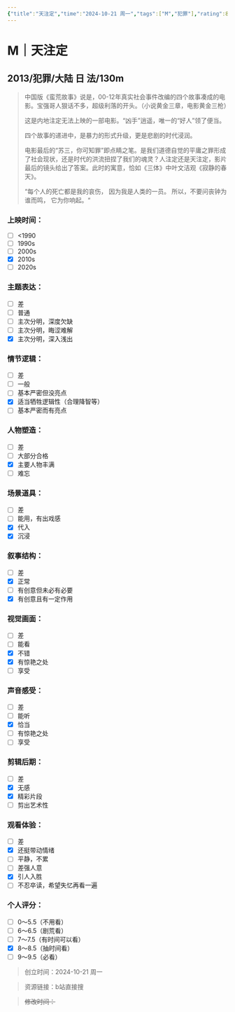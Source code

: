 ```yaml
---
{"title":"天注定","time":"2024-10-21 周一","tags":["M","犯罪"],"rating":8.5,"豆瓣":8.3,"dg-publish":true,"permalink":"/300 评价/M电影/新近看过/天注定/","dgPassFrontmatter":true,"created":"2024-10-21T11:19:39.770+08:00","updated":"2024-10-21T19:17:24.951+08:00"}
---
```


# M｜天注定
## 2013/犯罪/大陆 日 法/130m
>中国版《蛮荒故事》说是，00-12年真实社会事件改编的四个故事凑成的电影。宝强哥人狠话不多，超级利落的开头。（小说黄金三章，电影黄金三枪）
>
>这是内地注定无法上映的一部电影。“凶手”逍遥，唯一的“好人”领了便当。
>
>四个故事的递进中，是暴力的形式升级，更是悲剧的时代浸润。
>
>电影最后的“苏三，你可知罪”即点睛之笔。是我们道德自觉的平庸之罪形成了社会现状，还是时代的洪流扭捏了我们的魂灵？人注定还是天注定，影片最后的镜头给出了答案。此时的寓意，恰如《三体》中叶文洁观《寂静的春天》。
>
>“每个人的死亡都是我的哀伤，
>因为我是人类的一员。
>所以，不要问丧钟为谁而鸣，
>它为你响起。“
### 上映时间：
- [ ] <1990
- [ ] 1990s
- [ ] 2000s
- [x] 2010s
- [ ] 2020s
### 主题表达：
- [ ] 差
- [ ] 普通
- [ ] 主次分明，深度欠缺
- [ ] 主次分明，晦涩难解
- [x] 主次分明，深入浅出
### 情节逻辑：
- [ ] 差
- [ ] 一般
- [ ] 基本严密但没亮点
- [x] 适当牺牲逻辑性（合理降智等）
- [ ] 基本严密而有亮点
### 人物塑造：
- [ ] 差
- [ ] 大部分合格
- [x] 主要人物丰满
- [ ] 难忘
### 场景道具：
- [ ] 差
- [ ] 能用，有出戏感
- [x] 代入
- [x] 沉浸
### 叙事结构：
- [ ] 差
- [x] 正常
- [ ] 有创意但未必有必要
- [x] 有创意且有一定作用
### 视觉画面：
- [ ] 差
- [ ] 能看
- [x] 不错
- [x] 有惊艳之处
- [ ] 享受
### 声音感受：
- [ ] 差
- [ ] 能听
- [x] 恰当
- [ ] 有惊艳之处
- [ ] 享受
### 剪辑后期：
- [ ] 差
- [x] 无感
- [x] 精彩片段
- [ ] 剪出艺术性
### 观看体验：
- [ ] 差
- [x] 还挺带动情绪
- [ ] 平静，不累
- [ ] 差强人意
- [x] 引人入胜
- [ ] 不忍卒读，希望失忆再看一遍
### 个人评分：
- [ ] 0～5.5（不用看）
- [ ] 6～6.5（剧荒看）
- [ ] 7～7.5（有时间可以看）
- [x] 8～8.5（抽时间看）
- [ ] 9～9.5（必看）

>创立时间：2024-10-21 周一

>资源链接：b站直接搜

>~~修改时间：~~



